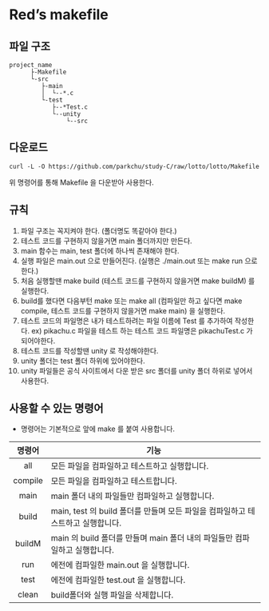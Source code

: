 # Red’s makefile

## 파일 구조
```
project_name
      ├-Makefile
      └-src
         ├-main
         │  └--*.c
         └-test
            ├--*Test.c
            └--unity
                └--src
```

## 다운로드
```
curl -L -O https://github.com/parkchu/study-C/raw/lotto/lotto/Makefile
```
위 명령어를 통해 Makefile 을 다운받아 사용한다.

## 규칙
1. 파일 구조는 꼭지켜야 한다. (폴더명도 똑같아야 한다.)
2. 테스트 코드를 구현하지 않을거면 main 폴더까지만 만든다.
3. main 함수는 main, test 폴더에 하나씩 존재해야 한다.
4. 실행 파일은 main.out 으로 만들어진다. (실행은 ./main.out 또는 make run 으로 한다.)
5. 처음 실행할땐 make build (테스트 코드를 구현하지 않을거면 make buildM) 를 실행한다.
6. build를 했다면 다음부턴 make 또는 make all (컴파일만 하고 싶다면 make compile, 테스트 코드를 구현하지 않을거면 make main) 을 실행한다.
7. 테스트 코드의 파일명은 내가 테스트하려는 파일 이름에 Test 를 추가하여 작성한다. ex) pikachu.c 파일을 테스트 하는 테스트 코드 파일명은 pikachuTest.c 가 되어야한다.
8. 테스트 코드를 작성할땐 unity 로 작성해야한다.
9. unity 폴더는 test 폴더 하위에 있어야한다.
10. unity 파일들은 공식 사이트에서 다운 받은 src 폴더를 unity 폴더 하위로 넣어서 사용한다.

## 사용할 수 있는 명령어
* 명령어는 기본적으로 앞에 make 를 붙여 사용합니다.

|명령어|기능|
|:------:|-----------------------------------|
|all|모든 파일을 컴파일하고 테스트하고 실행합니다.|
|compile|모든 파일을 컴파일하고 테스트합니다.|
|main|main 폴더 내의 파일들만 컴파일하고 실행합니다.|
|build|main, test 의 build 폴더를 만들며 모든 파일을 컴파일하고 테스트하고 실행합니다.|
|buildM|main 의 build 폴더를 만들며 main 폴더 내의 파일들만 컴파일하고 실행합니다.|
|run|에전에 컴파일한 main.out 을 실행합니다.|
|test|에전에 컴파일한 test.out 을 실행합니다.|
|clean|build폴더와 실행 파일을 삭제합니다.|
